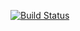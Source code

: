 [![Build Status](https://travis-ci.org/rikes/spring-boot-api.svg?branch=master)](https://travis-ci.org/github/rikes/spring-boot-api)
